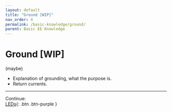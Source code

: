 ```yaml
---
layout: default
title: "Ground [WIP]"
nav_order: 4
permalink: /basic-knowledge/ground/
parent: Basic EE Knowledge
---
```


# Ground [WIP]

(maybe) 

- Explanation of grounding, what the purpose is. 
- Return currents.

---

Continue: <br>
[LEDs](/basic-knowledge/leds/){: .btn .btn-purple }
